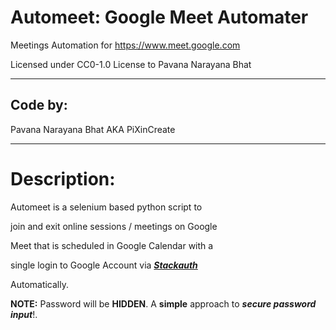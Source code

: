 # Automeet: Google Meet Automater

Meetings Automation for https://www.meet.google.com

Licensed under CC0-1.0 License to Pavana Narayana Bhat

------------------------------------------------------------------------------------------------------------------------


## Code by:
Pavana Narayana Bhat AKA PiXinCreate

------------------------------------------------------------------------------------------------------------------------

# Description:

   Automeet is a selenium based python script to

join and exit online sessions / meetings on Google

Meet that is scheduled in Google Calendar with a

single login to Google Account via [**_Stackauth_**](https://stackauth.com)

Automatically.

**NOTE:** Password will be **HIDDEN**.  A **simple** approach to **_secure password input_**!. 
